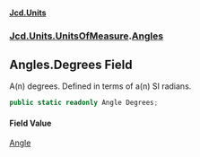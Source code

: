 #### [Jcd.Units](index.md 'index')
### [Jcd.Units.UnitsOfMeasure](Jcd.Units.UnitsOfMeasure.md 'Jcd.Units.UnitsOfMeasure').[Angles](Jcd.Units.UnitsOfMeasure.Angles.md 'Jcd.Units.UnitsOfMeasure.Angles')

## Angles.Degrees Field

A(n) degrees. Defined in terms of a(n) SI radians.

```csharp
public static readonly Angle Degrees;
```

#### Field Value
[Angle](Jcd.Units.UnitTypes.Angle.md 'Jcd.Units.UnitTypes.Angle')